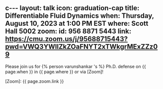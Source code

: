 c---
layout: talk
icon: graduation-cap
title: Differentiable Fluid Dynamics
when: Thursday, August 10, 2023 at 1:00 PM EST
where: Scott Hall 5002
zoom:
    id: 956 8871 5443
    link: https://cmu.zoom.us/j/95688715443?pwd=VWQ3YWllZkZOaFNYT2xTWkgrMExZZz09
---


Please join us for {% person varunshankar 's %} Ph.D. defense on {{ page.when }} in {{ page.where }} or via [Zoom]!

[Zoom]: {{ page.zoom.link }}
